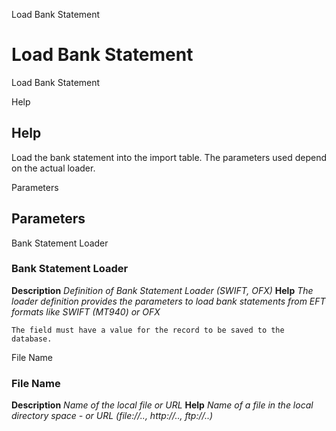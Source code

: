 
Load Bank Statement
# Load Bank Statement


Load Bank Statement

Help
## Help

Load the bank statement into the import table. The parameters used depend on the actual loader.

Parameters
## Parameters


Bank Statement Loader
### Bank Statement Loader

**Description**
 *Definition of Bank Statement Loader (SWIFT, OFX)*
**Help**
 *The loader definition provides the parameters to load bank statements from EFT formats like SWIFT (MT940) or OFX*

```
The field must have a value for the record to be saved to the database.
```
File Name
### File Name

**Description**
 *Name of the local file or URL*
**Help**
 *Name of a file in the local directory space - or URL (file://.., http://.., ftp://..)*
